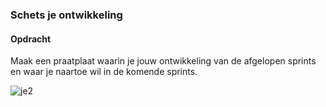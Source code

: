 ### Schets je ontwikkeling

#### Opdracht
Maak een praatplaat waarin je jouw ontwikkeling van de afgelopen sprints en waar je naartoe wil in de komende sprints. 

![je2](https://github.com/sannevanseeventer/FDND-Schets-je-ontwikkeling2.0/assets/112857444/226b34d4-f9c0-4300-a140-d6863b72cb7b)




